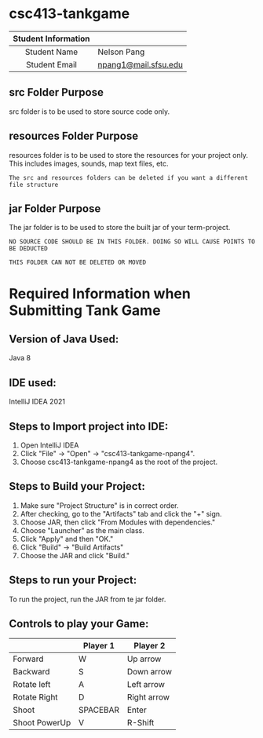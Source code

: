 # csc413-tankgame


| Student Information |                |
|:-------------------:|----------------|
|  Student Name       |   Nelson Pang    |
|  Student Email      |   npang1@mail.sfsu.edu   |

## src Folder Purpose 
src folder is to be used to store source code only.

## resources Folder Purpose 
resources folder is to be used to store the resources for your project only. This includes images, sounds, map text files, etc.

`The src and resources folders can be deleted if you want a different file structure`

## jar Folder Purpose 
The jar folder is to be used to store the built jar of your term-project.

`NO SOURCE CODE SHOULD BE IN THIS FOLDER. DOING SO WILL CAUSE POINTS TO BE DEDUCTED`

`THIS FOLDER CAN NOT BE DELETED OR MOVED`

# Required Information when Submitting Tank Game

## Version of Java Used:
Java 8

## IDE used: 
IntelliJ IDEA 2021
## Steps to Import project into IDE:
1. Open IntelliJ IDEA 
2. Click "File" -> "Open" -> "csc413-tankgame-npang4".
3. Choose csc413-tankgame-npang4 as the root of the project.
## Steps to Build your Project:
1. Make sure "Project Structure" is in correct order.
2. After checking, go to the "Artifacts" tab and click the "+" sign.
3. Choose JAR, then click "From Modules with dependencies."
4. Choose "Launcher" as the main class.
5. Click "Apply" and then "OK."
6. Click "Build" -> "Build Artifacts"
7. Choose the JAR and click "Build."
## Steps to run your Project:
To run the project, run the JAR from te jar folder.
## Controls to play your Game:

|               | Player 1 | Player 2 |
|---------------|----------|----------|
|  Forward      |     W     |     Up arrow     |
|  Backward     |     S     |     Down arrow     |
|  Rotate left  |     A     |     Left arrow     |
|  Rotate Right |     D    |      Right arrow    |
|  Shoot        |     SPACEBAR     |     Enter     |
|  Shoot PowerUp        |     V     |     R-Shift     |

<!-- you may add more controls if you need to. -->
